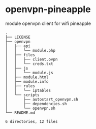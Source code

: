# openvpn-pineapple
module openvpn client for wifi pineapple

```
.
├── LICENSE
├── openvpn
│   ├── api
│   │   └── module.php
│   ├── files
│   │   ├── client.ovpn
│   │   └── creds.txt
│   ├── js
│   │   └── module.js
│   ├── module.html
│   ├── module.info
│   ├── rules
│   │   └── iptables
│   └── scripts
│       ├── autostart_openvpn.sh
│       ├── dependencies.sh
│       └── openvpn.sh
└── README.md

6 directories, 12 files
```
